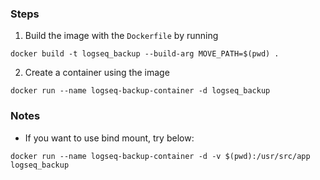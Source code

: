### Steps
1. Build the image with the `Dockerfile` by running 
```
docker build -t logseq_backup --build-arg MOVE_PATH=$(pwd) .
```
2. Create a container using the image
```
docker run --name logseq-backup-container -d logseq_backup
```


### Notes
- If you want to use bind mount, try below:
```
docker run --name logseq-backup-container -d -v $(pwd):/usr/src/app logseq_backup
```
